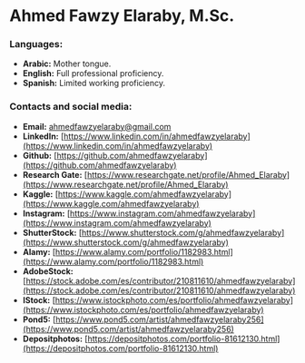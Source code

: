 # Ahmed Fawzy Elaraby, M.Sc.
### Languages:
- **Arabic:** Mother tongue.
- **English:** Full professional proficiency.
- **Spanish:** Limited working proficiency.

### Contacts and social media:
- **Email:** [ahmedfawzyelaraby@gmail.com](mailto:ahmedfawzyelaraby@gmail.com)
- **LinkedIn:** [https://www.linkedin.com/in/ahmedfawzyelaraby](https://www.linkedin.com/in/ahmedfawzyelaraby)
- **Github:** [https://github.com/ahmedfawzyelaraby](https://github.com/ahmedfawzyelaraby)
- **Research Gate:** [https://www.researchgate.net/profile/Ahmed_Elaraby](https://www.researchgate.net/profile/Ahmed_Elaraby)
- **Kaggle:** [https://www.kaggle.com/ahmedfawzyelaraby](https://www.kaggle.com/ahmedfawzyelaraby)
- **Instagram:** [https://www.instagram.com/ahmedfawzyelaraby](https://www.instagram.com/ahmedfawzyelaraby)
- **ShutterStock:** [https://www.shutterstock.com/g/ahmedfawzyelaraby](https://www.shutterstock.com/g/ahmedfawzyelaraby)
- **Alamy:** [https://www.alamy.com/portfolio/1182983.html](https://www.alamy.com/portfolio/1182983.html)
- **AdobeStock:** [https://stock.adobe.com/es/contributor/210811610/ahmedfawzyelaraby](https://stock.adobe.com/es/contributor/210811610/ahmedfawzyelaraby)
- **IStock:** [https://www.istockphoto.com/es/portfolio/ahmedfawzyelaraby](https://www.istockphoto.com/es/portfolio/ahmedfawzyelaraby)
- **Pond5:** [https://www.pond5.com/artist/ahmedfawzyelaraby256](https://www.pond5.com/artist/ahmedfawzyelaraby256)
- **Depositphotos:** [https://depositphotos.com/portfolio-81612130.html](https://depositphotos.com/portfolio-81612130.html)
